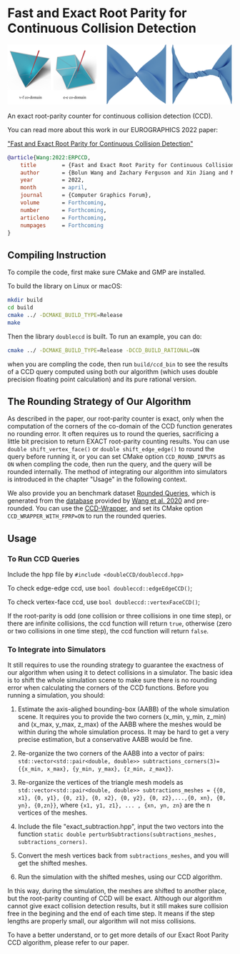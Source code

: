 # Fast and Exact Root Parity for Continuous Collision Detection
![](./figure/rpccd_figure.png)

An exact root-parity counter for continuous collision detection (CCD).


You can read more about this work in our EUROGRAPHICS 2022 paper:

["Fast and Exact Root Parity for Continuous Collision Detection"](https://todo)
```bibtex
@article{Wang:2022:ERPCCD,
    title        = {Fast and Exact Root Parity for Continuous Collision Detection},
    author       = {Bolun Wang and Zachary Ferguson and Xin Jiang and Marco Attene and Daniele Panozzo and Teseo Schneider},
    year         = 2022,
    month        = april,
    journal      = {Computer Graphics Forum},
    volume       = Forthcoming,
    number       = Forthcoming,
    articleno    = Forthcoming,
    numpages     = Forthcoming
}
```
## Compiling Instruction

To compile the code, first make sure CMake and GMP are installed.

To build the library on Linux or macOS:
```sh
mkdir build
cd build
cmake ../ -DCMAKE_BUILD_TYPE=Release
make
```
Then the library `doubleccd` is built. To run an example, you can do:
```sh
cmake ../ -DCMAKE_BUILD_TYPE=Release -DCCD_BUILD_RATIONAL=ON
```
when you are compling the code, then run `build/ccd_bin` to see the results of a CCD query computed using both our algorithm (which uses double precision floating point calculation) and its pure rational version.

## The Rounding Strategy of Our Algorithm

As described in the paper, our root-parity counter is exact, only when the computation of the corners of the co-domain of the CCD function generates no rounding error. It often requires us to round the queries, sacrificing a little bit precision to return EXACT root-parity counting results. You can use `double shift_vertex_face()` or `double shift_edge_edge()` to round the query before running it, or you can set CMake option `CCD_ROUND_INPUTS` as `ON` when compling the code, then run the query, and the query will be rounded internally. The method of integrating our algorithm into simulators is introduced in the chapter "Usage" in the following context.

We also provide you an benchmark dataset [Rounded Queries](https://todo), which is generated from the [database](https://archive.nyu.edu/handle/2451/61518) provided by [Wang et al. 2020](https://github.com/Continuous-Collision-Detection) and pre-rounded. You can use the [CCD-Wrapper](https://github.com/Continuous-Collision-Detection/CCD-Wrapper), and set its CMake option `CCD_WRAPPER_WITH_FPRP=ON` to run the rounded queries.

## Usage

### To Run CCD Queries
Include the hpp file by `#include <doubleCCD/doubleccd.hpp>`

To check edge-edge ccd, use `bool doubleccd::edgeEdgeCCD()`;

To check vertex-face ccd, use `bool doubleccd::vertexFaceCCD()`;

If the root-parity is odd (one collision or three collisions in one time step), or there are infinite collisions, the ccd function will return `true`, otherwise (zero or two collisions in one time step), the ccd function will return `false`. 

### To Integrate into Simulators
It still requires to use the rounding strategy to guarantee the exactness of our algorithm when using it to detect collisions in a simulator. The basic idea is to shift the whole simulation scene to make sure there is no rounding error when calculating the corners of the CCD functions. Before you running a simulation, you should:

1. Estimate the axis-alighed bounding-box (AABB) of the whole simulation scene. It requires you to provide the two corners (x_min, y_min, z_min) and (x_max, y_max, z_max) of the AABB where the meshes would be within during the whole simulation process. It may be hard to get a very precise estimation, but a conservative AABB would be fine.

2. Re-organize the two corners of the AABB into a vector of pairs: `std::vector<std::pair<double, double>> subtractions_corners(3)={{x_min, x_max}, {y_min, y_max}, {z_min, z_max}}`.

3. Re-organize the vertices of the triangle mesh models as `std::vector<std::pair<double, double>> subtractions_meshes = {{0, x1}, {0, y1}, {0, z1}, {0, x2}, {0, y2}, {0, z2},...,{0, xn}, {0, yn}, {0,zn}}`, where `{x1, y1, z1}, ... , {xn, yn, zn}` are the n vertices of the meshes.

4. Include the file "exact_subtraction.hpp", input the two vectors into the function `static double perturbSubtractions(subtractions_meshes, subtractions_corners)`. 

5. Convert the mesh vertices back from `subtractions_meshes`, and you will get the shifted meshes.

6. Run the simulation with the shifted meshes, using our CCD algorithm.

In this way, during the simulation, the meshes are shifted to another place, but the root-parity counting of CCD will be exact. Although our algorithm cannot give exact collision detection results, but it still makes sure collision free in the begining and the end of each time step. It means if the step lengths are properly small, our algorithm will not miss collisions.

To have a better understand, or to get more details of our Exact Root Parity CCD algorithm, please refer to our paper.
